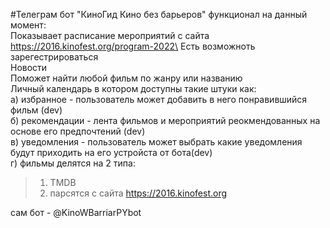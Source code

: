 #Телеграм бот "КиноГид Кино без барьеров" 
функционал на данный момент:\
Показывает расписание мероприятий с сайта https://2016.kinofest.org/program-2022\
Есть возможноть зарегестрироваться\
Новости\
Поможет найти любой фильм по жанру или названию\
Личный календарь в котором доступны такие штуки как:\
  a) избранное - пользователь может добавить в него понравившийся фильм (dev)\
  б) рекомендации - лента фильмов и мероприятий реокмендованных на основе его предпочтений (dev)\
  в) уведомления - пользователь может выбрать какие уведомления будут приходить на его устройста от бота(dev)\
  г) фильмы делятся на 2 типа:
  >1) TMDB
  >2) парсятся с сайта https://2016.kinofest.org 

  сам бот - @KinoWBarriarPYbot
